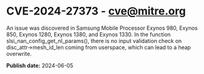 # CVE-2024-27373 - cve@mitre.org

An issue was discovered in Samsung Mobile Processor Exynos 980, Exynos 850, Exynos 1280, Exynos 1380, and Exynos 1330. In the function slsi_nan_config_get_nl_params(), there is no input validation check on disc_attr->mesh_id_len coming from userspace, which can lead to a heap overwrite.

**Publish date:** 2024-06-05
